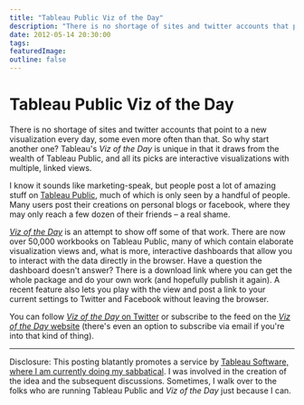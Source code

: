 ```yaml
---
title: "Tableau Public Viz of the Day"
description: "There is no shortage of sites and twitter accounts that point to a new visualization every day, some even more often than that. So why start another one? Tableau's Viz of the Day is unique in that it draws from the wealth of Tableau Public, and all its picks are interactive visualizations with multiple, linked views."
date: 2012-05-14 20:30:00
tags: 
featuredImage: 
outline: false
---
```


# Tableau Public Viz of the Day

There is no shortage of sites and twitter accounts that point to a new visualization every day, some even more often than that. So why start another one? Tableau's <em>Viz of the Day</em> is unique in that it draws from the wealth of Tableau Public, and all its picks are interactive visualizations with multiple, linked views.

I know it sounds like marketing-speak, but people post a lot of amazing stuff on <a href="http://www.tableausoftware.com/public/">Tableau Public</a>, much of which is only seen by a handful of people. Many users post their creations on personal blogs or facebook, where they may only reach a few dozen of their friends – a real shame.

<em><a href="http://www.tableausoftware.com/public/community/viz-of-the-day">Viz of the Day</a></em> is an attempt to show off some of that work. There are now over 50,000 workbooks on Tableau Public, many of which contain elaborate visualization views and, what is more, interactive dashboards that allow you to interact with the data directly in the browser. Have a question the dashboard doesn't answer? There is a download link where you can get the whole package and do your own work (and hopefully publish it again). A recent feature also lets you play with the view and post a link to your current settings to Twitter and Facebook without leaving the browser.

You can follow <a href="https://twitter.com/#!/Vizoftheday"><em>Viz of the Day</em> on Twitter</a> or subscribe to the feed on the <a href="http://www.tableausoftware.com/public/community/viz-of-the-day"><em>Viz of the Day</em> website</a> (there's even an option to subscribe via email if you're into that kind of thing).

<hr />

Disclosure: This posting blatantly promotes a service by <a title="Hello from Tableau (and Seattle)!" href="/blog/2012/hello-tableau-and-seattle">Tableau Software, where I am currently doing my sabbatical</a>. I was involved in the creation of the idea and the subsequent discussions. Sometimes, I walk over to the folks who are running Tableau Public and <em>Viz of the Day</em> just because I can.


<PostedBy />


